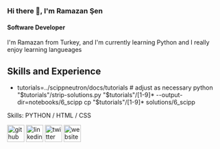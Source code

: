 ### Hi there 👋, I'm Ramazan Şen
#### Software Developer

I'm Ramazan from Turkey, and I'm currently learning Python and I really enjoy learning langueages

## Skills and Experience
* tutorials=../scippneutron/docs/tutorials  # adjust as necessary
python "$tutorials"/strip-solutions.py "$tutorials"/[1-9]* --output-dir=notebooks/6_scipp
cp "$tutorials"/[1-9]* solutions/6_scipp

Skills: PYTHON / HTML / CSS



[<img src='https://cdn.jsdelivr.net/npm/simple-icons@3.0.1/icons/github.svg' alt='github' height='40'>](https://github.com/ramazansen1)  [<img src='https://cdn.jsdelivr.net/npm/simple-icons@3.0.1/icons/linkedin.svg' alt='linkedin' height='40'>](https://www.linkedin.com/in/https://www.linkedin.com/in/ramazansen//)  [<img src='https://cdn.jsdelivr.net/npm/simple-icons@3.0.1/icons/twitter.svg' alt='twitter' height='40'>](https://twitter.com/ramaznsen)  [<img src='https://cdn.jsdelivr.net/npm/simple-icons@3.0.1/icons/icloud.svg' alt='website' height='40'>](https://github.com/ramazansen1)  

